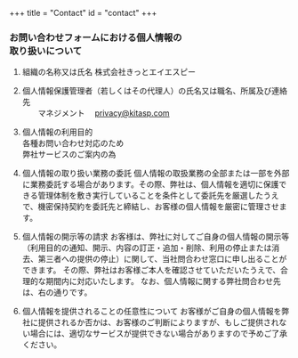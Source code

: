 +++
title = "Contact"
id = "contact"
+++

### お問い合わせフォームにおける個人情報の<br>取り扱いについて

1. 組織の名称又は氏名
株式会社きっとエイエスピー

2. 個人情報保護管理者（若しくはその代理人）の氏名又は職名、所属及び連絡先  
 　　マネジメント　 privacy@kitasp.com

3. 個人情報の利用目的  
 各種お問い合わせ対応のため  
 弊社サービスのご案内の為  

4. 個人情報の取り扱い業務の委託
個人情報の取扱業務の全部または一部を外部に業務委託する場合があります。その際、弊社は、個人情報を適切に保護できる管理体制を敷き実行していることを条件として委託先を厳選したうえで、機密保持契約を委託先と締結し、お客様の個人情報を厳密に管理させます。

5. 個人情報の開示等の請求
お客様は、弊社に対してご自身の個人情報の開示等（利用目的の通知、開示、内容の訂正・追加・削除、利用の停止または消去、第三者への提供の停止）に関して、当社問合わせ窓口に申し出ることができます。 その際、弊社はお客様ご本人を確認させていただいたうえで、合理的な期間内に対応いたします。 なお、個人情報に関する弊社問合わせ先は、右の通りです。

6. 個人情報を提供されることの任意性について
お客様がご自身の個人情報を弊社に提供されるか否かは、お客様のご判断によりますが、もしご提供されない場合には、適切なサービスが提供できない場合がありますので予めご了承ください。
